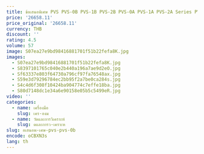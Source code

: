 ```yaml
---
title: ข้อเสนอพิเศษ PVS PVS-0B PVS-1B PVS-2B PVS-0A PVS-1A PVS-2A Series PVS-3A-45N1-11 FIXED Displacement ลูกสูบปั๊มน้ํามัน
price: '26658.11'
price_original: '26658.11'
currency: THB
discount: ''
rating: 4.5
volume: 57
image: S07ea27e9bd98416881701f51b22fefa8K.jpg
images:
  - S07ea27e9bd98416881701f51b22fefa8K.jpg
  - S8397101765c040e2b440a196a7ae9d2eO.jpg
  - Sf63337e803f64730a796cf97fa76548ax.jpg
  - S59e3d79296784ec2bb95f2a7be0ca284s.jpg
  - S4c4d6f308f10424ba904774c7effe18ba.jpg
  - S80d7148dc1e34a6e90158e05b5c5499eR.jpg
video: ''
categories:
  - name: เครื่องมือ
    slug: เคร-องม
  - name: วัดและการวิเคราะห์
    slug: ดและการว-เคราะห
slug: อเสนอพ-เศษ-pvs-pvs-0b
encode: oCBXN3s
lang: th
---
```

  